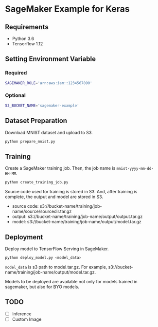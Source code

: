 # SageMaker Example for Keras

## Requirements

- Python 3.6
- Tensorflow 1.12

## Setting Environment Variable

### Required

``` sh
SAGEMAKER_ROLE='arn:aws:iam::1234567890'
```

### Optional

``` sh
S3_BUCKET_NAME='sagemaker-example'
```

## Dataset Preparation

Download MNIST dataset and upload to S3.

``` sh
python prepare_mnist.py
```

## Training

Create a SageMaker training job.
Then, the job name is `mnist-yyyy-mm-dd-HH-MM`.

``` sh
python create_training_job.py
```

Source code used for training is stored in S3.
And, after training is complete, the output and model are stored in S3.

- source code: s3://bucket-name/training/job-name/source/sourcedir.tar.gz
- output: s3://bucket-name/training/job-name/output/output.tar.gz
- model: s3://bucket-name/training/job-name/output/model.tar.gz

## Deployment

Deploy model to TensorFlow Serving in SageMaker.

``` sh
python deploy_model.py <model_data>
```

`model_data` is s3 path to model.tar.gz.
For example, s3://bucket-name/training/job-name/output/model.tar.gz.

Models to be deployed are available not only for models trained in sagemaker, but also for BYO models.

## TODO

- [ ] Inference
- [ ] Custom Image
